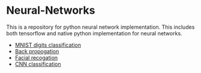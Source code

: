 # Neural-Networks
This is a repository for python neural network implementation. This includes both tensorflow and native python implementation for neural networks.
 *  [MNIST digits classification](https://github.com/saurabbhsp/Neural-Networks/tree/master/mnist)
 *  [Back propogation](https://github.com/saurabbhsp/Neural-Networks/tree/master/backpropogation)
 *  [Facial recogation](https://github.com/saurabbhsp/Neural-Networks/tree/master/faceDetection)
 *  [CNN classification](https://github.com/saurabbhsp/Neural-Networks/tree/master/cnnClassification)
